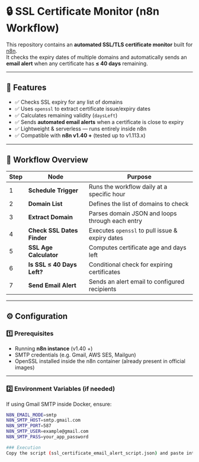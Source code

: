 # 🔒 SSL Certificate Monitor (n8n Workflow)

This repository contains an **automated SSL/TLS certificate monitor** built for [n8n](https://n8n.io).  
It checks the expiry dates of multiple domains and automatically sends an **email alert** when any certificate has **≤ 40 days** remaining.

---

## 🚀 Features
- ✅ Checks SSL expiry for any list of domains  
- ✅ Uses `openssl` to extract certificate issue/expiry dates  
- ✅ Calculates remaining validity (`daysLeft`)  
- ✅ Sends **automated email alerts** when a certificate is close to expiry  
- ✅ Lightweight & serverless — runs entirely inside n8n  
- ✅ Compatible with **n8n v1.40 +** (tested up to v1.113.x)

---

## 🧩 Workflow Overview

| Step | Node | Purpose |
|------|------|----------|
| 1 | **Schedule Trigger** | Runs the workflow daily at a specific hour |
| 2 | **Domain List** | Defines the list of domains to check |
| 3 | **Extract Domain** | Parses domain JSON and loops through each entry |
| 4 | **Check SSL Dates Finder** | Executes `openssl` to pull issue & expiry dates |
| 5 | **SSL Age Calculator** | Computes certificate age and days left |
| 6 | **Is SSL ≤ 40 Days Left?** | Conditional check for expiring certificates |
| 7 | **Send Email Alert** | Sends an alert email to configured recipients |

---

## ⚙️ Configuration

### 1️⃣ Prerequisites
- Running **n8n instance** (v1.40 +)
- SMTP credentials (e.g. Gmail, AWS SES, Mailgun)
- OpenSSL installed inside the n8n container (already present in official images)

---

### 2️⃣ Environment Variables (if needed)
If using Gmail SMTP inside Docker, ensure:
```bash
N8N_EMAIL_MODE=smtp
N8N_SMTP_HOST=smtp.gmail.com
N8N_SMTP_PORT=587
N8N_SMTP_USER=example@gmail.com
N8N_SMTP_PASS=your_app_password

### Execution
Copy the script (ssl_certificate_email_alert_script.json) and paste into the n8n workflow
